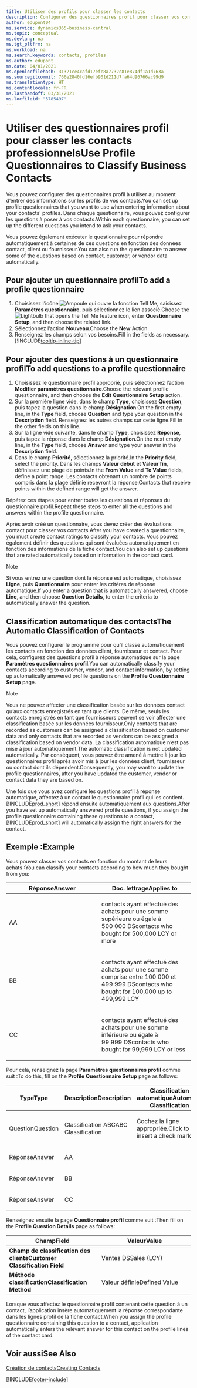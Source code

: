```yaml
---
title: Utiliser des profils pour classer les contacts
description: Configurer des questionnaires profil pour classer vos contacts professionnels
author: edupont04
ms.service: dynamics365-business-central
ms.topic: conceptual
ms.devlang: na
ms.tgt_pltfrm: na
ms.workload: na
ms.search.keywords: contacts, profiles
ms.author: edupont
ms.date: 04/01/2021
ms.openlocfilehash: 31321ce4cafd17efc8a7732c81e874df1a1d763a
ms.sourcegitcommit: 766e2840fd16efb901d211d7fa64d96766ac99d9
ms.translationtype: HT
ms.contentlocale: fr-FR
ms.lasthandoff: 03/31/2021
ms.locfileid: "5785497"
---
```

# <a name="use-profile-questionnaires-to-classify-business-contacts"></a><span data-ttu-id="94b21-103">Utiliser des questionnaires profil pour classer les contacts professionnels</span><span class="sxs-lookup"><span data-stu-id="94b21-103">Use Profile Questionnaires to Classify Business Contacts</span></span>
<span data-ttu-id="94b21-104">Vous pouvez configurer des questionnaires profil à utiliser au moment d’entrer des informations sur les profils de vos contacts.</span><span class="sxs-lookup"><span data-stu-id="94b21-104">You can set up profile questionnaires that you want to use when entering information about your contacts' profiles.</span></span> <span data-ttu-id="94b21-105">Dans chaque questionnaire, vous pouvez configurer les questions à poser à vos contacts.</span><span class="sxs-lookup"><span data-stu-id="94b21-105">Within each questionnaire, you can set up the different questions you intend to ask your contacts.</span></span>  

<span data-ttu-id="94b21-106">Vous pouvez également exécuter le questionnaire pour répondre automatiquement à certaines de ces questions en fonction des données contact, client ou fournisseur.</span><span class="sxs-lookup"><span data-stu-id="94b21-106">You can also run the questionnaire to answer some of the questions based on contact, customer, or vendor data automatically.</span></span>  

## <a name="to-add-a-profile-questionnaire"></a><span data-ttu-id="94b21-107">Pour ajouter un questionnaire profil</span><span class="sxs-lookup"><span data-stu-id="94b21-107">To add a profile questionnaire</span></span>
1.  <span data-ttu-id="94b21-108">Choisissez l’icône ![Ampoule qui ouvre la fonction Tell Me](media/ui-search/search_small.png "Dites-moi ce que vous voulez faire"), saisissez **Paramètres questionnaire**, puis sélectionnez le lien associé.</span><span class="sxs-lookup"><span data-stu-id="94b21-108">Choose the ![Lightbulb that opens the Tell Me feature](media/ui-search/search_small.png "Tell me what you want to do") icon, enter **Questionnaire Setup**, and then choose the related link.</span></span>  
2.  <span data-ttu-id="94b21-109">Sélectionnez l’action **Nouveau**.</span><span class="sxs-lookup"><span data-stu-id="94b21-109">Choose the **New** Action.</span></span>  
3.  <span data-ttu-id="94b21-110">Renseignez les champs selon vos besoins.</span><span class="sxs-lookup"><span data-stu-id="94b21-110">Fill in the fields as necessary.</span></span> [!INCLUDE[tooltip-inline-tip](includes/tooltip-inline-tip_md.md)]  

## <a name="to-add-questions-to-a-profile-questionnaire"></a><span data-ttu-id="94b21-111">Pour ajouter des questions à un questionnaire profil</span><span class="sxs-lookup"><span data-stu-id="94b21-111">To add questions to a profile questionnaire</span></span>
1.  <span data-ttu-id="94b21-112">Choisissez le questionnaire profil approprié, puis sélectionnez l’action **Modifier paramètres questionnaire**.</span><span class="sxs-lookup"><span data-stu-id="94b21-112">Choose the relevant profile questionnaire, and then choose the **Edit Questionnaire Setup** action.</span></span>  
2.  <span data-ttu-id="94b21-113">Sur la première ligne vide, dans le champ **Type**, choisissez **Question**, puis tapez la question dans le champ **Désignation**.</span><span class="sxs-lookup"><span data-stu-id="94b21-113">On the first empty line, in the **Type** field, choose **Question** and type your question in the **Description** field.</span></span> <span data-ttu-id="94b21-114">Renseignez les autres champs sur cette ligne.</span><span class="sxs-lookup"><span data-stu-id="94b21-114">Fill in the other fields on this line.</span></span>  
3.  <span data-ttu-id="94b21-115">Sur la ligne vide suivante, dans le champ **Type**, choisissez **Réponse**, puis tapez la réponse dans le champ **Désignation**.</span><span class="sxs-lookup"><span data-stu-id="94b21-115">On the next empty line, in the **Type** field, choose **Answer** and type your answer in the **Description** field.</span></span>  
4.  <span data-ttu-id="94b21-116">Dans le champ **Priorité**, sélectionnez la priorité.</span><span class="sxs-lookup"><span data-stu-id="94b21-116">In the **Priority** field, select the priority.</span></span> <span data-ttu-id="94b21-117">Dans les champs **Valeur début** et **Valeur fin**, définissez une plage de points.</span><span class="sxs-lookup"><span data-stu-id="94b21-117">In the **From Value** and **To Value** fields, define a point range.</span></span> <span data-ttu-id="94b21-118">Les contacts obtenant un nombre de points compris dans la plage définie recevront la réponse.</span><span class="sxs-lookup"><span data-stu-id="94b21-118">Contacts that receive points within the defined range will get the answer.</span></span>  

<span data-ttu-id="94b21-119">Répétez ces étapes pour entrer toutes les questions et réponses du questionnaire profil.</span><span class="sxs-lookup"><span data-stu-id="94b21-119">Repeat these steps to enter all the questions and answers within the profile questionnaire.</span></span>

<span data-ttu-id="94b21-120">Après avoir créé un questionnaire, vous devez créer des évaluations contact pour classer vos contacts.</span><span class="sxs-lookup"><span data-stu-id="94b21-120">After you have created a questionnaire, you must create contact ratings to classify your contacts.</span></span> <span data-ttu-id="94b21-121">Vous pouvez également définir des questions qui sont évaluées automatiquement en fonction des informations de la fiche contact.</span><span class="sxs-lookup"><span data-stu-id="94b21-121">You can also set up questions that are rated automatically based on information in the contact card.</span></span>  

> [!NOTE]
> <span data-ttu-id="94b21-122">Si vous entrez une question dont la réponse est automatique, choisissez <STRONG>Ligne</STRONG>, puis <STRONG>Questionnaire</STRONG> pour entrer les critères de réponse automatique.</span><span class="sxs-lookup"><span data-stu-id="94b21-122">If you enter a question that is automatically answered, choose <STRONG>Line</STRONG>, and then choose <STRONG>Question Details</STRONG>, to enter the criteria to automatically answer the question.</span></span>

## <a name="the-automatic-classification-of-contacts"></a><span data-ttu-id="94b21-123">Classification automatique des contacts</span><span class="sxs-lookup"><span data-stu-id="94b21-123">The Automatic Classification of Contacts</span></span>
<span data-ttu-id="94b21-124">Vous pouvez configurer le programme pour qu’il classe automatiquement les contacts en fonction des données client, fournisseur et contact. Pour cela, configurez des questions profil à réponse automatique sur la page **Paramètres questionnaires profil**.</span><span class="sxs-lookup"><span data-stu-id="94b21-124">You can automatically classify your contacts according to customer, vendor, and contact information, by setting up automatically answered profile questions on the **Profile Questionnaire Setup** page.</span></span>  

> [!NOTE]
> <span data-ttu-id="94b21-125">Vous ne pouvez affecter une classification basée sur les données contact qu’aux contacts enregistrés en tant que clients. De même, seuls les contacts enregistrés en tant que fournisseurs peuvent se voir affecter une classification basée sur les données fournisseur.</span><span class="sxs-lookup"><span data-stu-id="94b21-125">Only contacts that are recorded as customers can be assigned a classification based on customer data and only contacts that are recorded as vendors can be assigned a classification based on vendor data.</span></span> <span data-ttu-id="94b21-126">La classification automatique n’est pas mise à jour automatiquement.</span><span class="sxs-lookup"><span data-stu-id="94b21-126">The automatic classification is not updated automatically.</span></span> <span data-ttu-id="94b21-127">Par conséquent, vous pouvez être amené à mettre à jour les questionnaires profil après avoir mis à jour les données client, fournisseur ou contact dont ils dépendent.</span><span class="sxs-lookup"><span data-stu-id="94b21-127">Consequently, you may want to update the profile questionnaires, after you have updated the customer, vendor or contact data they are based on.</span></span>  

<span data-ttu-id="94b21-128">Une fois que vous avez configuré les questions profil à réponse automatique, affectez à un contact le questionnaire profil qui les contient. [!INCLUDE[prod_short](includes/prod_short.md)] répond ensuite automatiquement aux questions.</span><span class="sxs-lookup"><span data-stu-id="94b21-128">After you have set up automatically answered profile questions, if you assign the profile questionnaire containing these questions to a contact, [!INCLUDE[prod_short](includes/prod_short.md)] will automatically assign the right answers for the contact.</span></span>  

## <a name="example"></a><span data-ttu-id="94b21-129">Exemple :</span><span class="sxs-lookup"><span data-stu-id="94b21-129">Example</span></span>
<span data-ttu-id="94b21-130">Vous pouvez classer vos contacts en fonction du montant de leurs achats :</span><span class="sxs-lookup"><span data-stu-id="94b21-130">You can classify your contacts according to how much they bought from you:</span></span>

<table>
<colgroup>
<col style="width: 50%" />
<col style="width: 50%" />
</colgroup>
<thead>
<tr class="header">
<th><span data-ttu-id="94b21-131"><strong>Réponse</strong></span><span class="sxs-lookup"><span data-stu-id="94b21-131"><strong>Answer</strong></span></span></th>
<th><span data-ttu-id="94b21-132"><strong>Doc. lettrage</strong></span><span class="sxs-lookup"><span data-stu-id="94b21-132"><strong>Applies to</strong></span></span></th>
</tr>
</thead>
<tbody>
<tr class="odd">
<td><p><span data-ttu-id="94b21-133">A</span><span class="sxs-lookup"><span data-stu-id="94b21-133">A</span></span></p></td>
<td><p><span data-ttu-id="94b21-134">contacts ayant effectué des achats pour une somme supérieure ou égale à 500 000 DS</span><span class="sxs-lookup"><span data-stu-id="94b21-134">contacts who bought for 500,000 LCY or more</span></span></p></td>
</tr>
<tr class="even">
<td><p><span data-ttu-id="94b21-135">B</span><span class="sxs-lookup"><span data-stu-id="94b21-135">B</span></span></p></td>
<td><p><span data-ttu-id="94b21-136">contacts ayant effectué des achats pour une somme comprise entre 100 000 et 499 999 DS</span><span class="sxs-lookup"><span data-stu-id="94b21-136">contacts who bought for 100,000 up to 499,999 LCY</span></span></p></td>
</tr>
<tr class="odd">
<td><p><span data-ttu-id="94b21-137">C</span><span class="sxs-lookup"><span data-stu-id="94b21-137">C</span></span></p></td>
<td><p><span data-ttu-id="94b21-138">contacts ayant effectué des achats pour une somme inférieure ou égale à 99 999 DS</span><span class="sxs-lookup"><span data-stu-id="94b21-138">contacts who bought for 99,999 LCY or less</span></span></p></td>
</tr>
</tbody>
</table>

<span data-ttu-id="94b21-139">Pour cela, renseignez la page **Paramètres questionnaires profil** comme suit :</span><span class="sxs-lookup"><span data-stu-id="94b21-139">To do this, fill on the **Profile Questionnaire Setup** page as follows:</span></span>


<table>
<colgroup>
<col style="width: 20%" />
<col style="width: 20%" />
<col style="width: 20%" />
<col style="width: 20%" />
<col style="width: 20%" />
</colgroup>
<thead>
<tr class="header">
<th><span data-ttu-id="94b21-140"><strong>Type</strong></span><span class="sxs-lookup"><span data-stu-id="94b21-140"><strong>Type</strong></span></span></th>
<th><span data-ttu-id="94b21-141"><strong>Description</strong></span><span class="sxs-lookup"><span data-stu-id="94b21-141"><strong>Description</strong></span></span></th>
<th><span data-ttu-id="94b21-142"><strong>Classification automatique</strong></span><span class="sxs-lookup"><span data-stu-id="94b21-142"><strong>Automatic Classification</strong></span></span></th>
<th><span data-ttu-id="94b21-143"><strong>Valeur début</strong></span><span class="sxs-lookup"><span data-stu-id="94b21-143"><strong>From Value</strong></span></span></th>
<th><span data-ttu-id="94b21-144"><strong>Valeur fin</strong></span><span class="sxs-lookup"><span data-stu-id="94b21-144"><strong>To Value</strong></span></span></th>
</tr>
</thead>
<tbody>
<tr class="odd">
<td><p><span data-ttu-id="94b21-145">Question</span><span class="sxs-lookup"><span data-stu-id="94b21-145">Question</span></span></p></td>
<td><p><span data-ttu-id="94b21-146">Classification ABC</span><span class="sxs-lookup"><span data-stu-id="94b21-146">ABC Classification</span></span></p></td>
<td><p><span data-ttu-id="94b21-147">Cochez la ligne appropriée.</span><span class="sxs-lookup"><span data-stu-id="94b21-147">Click to insert a check mark</span></span></p></td>
<td><p> </p></td>
<td><p> </p></td>
</tr>
<tr class="even">
<td><p><span data-ttu-id="94b21-148">Réponse</span><span class="sxs-lookup"><span data-stu-id="94b21-148">Answer</span></span></p></td>
<td><p><span data-ttu-id="94b21-149">A</span><span class="sxs-lookup"><span data-stu-id="94b21-149">A</span></span></p></td>
<td><p> </p></td>
<td><p><span data-ttu-id="94b21-150">500,000</span><span class="sxs-lookup"><span data-stu-id="94b21-150">500,000</span></span></p></td>
<td><p> </p></td>
</tr>
<tr class="odd">
<td><p><span data-ttu-id="94b21-151">Réponse</span><span class="sxs-lookup"><span data-stu-id="94b21-151">Answer</span></span></p></td>
<td><p><span data-ttu-id="94b21-152">B</span><span class="sxs-lookup"><span data-stu-id="94b21-152">B</span></span></p></td>
<td><p> </p></td>
<td><p><span data-ttu-id="94b21-153">100,000</span><span class="sxs-lookup"><span data-stu-id="94b21-153">100,000</span></span></p></td>
<td><p><span data-ttu-id="94b21-154">499,999</span><span class="sxs-lookup"><span data-stu-id="94b21-154">499,999</span></span></p></td>
</tr>
<tr class="even">
<td><p><span data-ttu-id="94b21-155">Réponse</span><span class="sxs-lookup"><span data-stu-id="94b21-155">Answer</span></span></p></td>
<td><p><span data-ttu-id="94b21-156">C</span><span class="sxs-lookup"><span data-stu-id="94b21-156">C</span></span></p></td>
<td><p> </p></td>
<td><p> </p></td>
<td><p><span data-ttu-id="94b21-157">99,999</span><span class="sxs-lookup"><span data-stu-id="94b21-157">99,999</span></span></p></td>
</tr>
</tbody>
</table>

<span data-ttu-id="94b21-158">Renseignez ensuite la page **Questionnaire profil** comme suit :</span><span class="sxs-lookup"><span data-stu-id="94b21-158">Then fill on the **Profile Question Details** page as follows:</span></span>
<table>
<colgroup>
<col style="width: 50%" />
<col style="width: 50%" />
</colgroup>
<thead>
<tr class="header">
<th><span data-ttu-id="94b21-159"><strong>Champ</strong></span><span class="sxs-lookup"><span data-stu-id="94b21-159"><strong>Field</strong></span></span></th>
<th><span data-ttu-id="94b21-160"><strong>Valeur</strong></span><span class="sxs-lookup"><span data-stu-id="94b21-160"><strong>Value</strong></span></span></th>
</tr>
</thead>
<tbody>
<tr>
<td><span data-ttu-id="94b21-161"><strong>Champ de classification des clients</strong></span><span class="sxs-lookup"><span data-stu-id="94b21-161"><strong>Customer Classification Field</strong></span></span></td>
<td><span data-ttu-id="94b21-162"><emphasis>Ventes DS</emphasis></span><span class="sxs-lookup"><span data-stu-id="94b21-162"><emphasis>Sales (LCY)</emphasis></span></span></td>
</tr>
<tr>
<td><span data-ttu-id="94b21-163"><strong>Méthode classification</strong></span><span class="sxs-lookup"><span data-stu-id="94b21-163"><strong>Classification Method</strong></span></span></td>
<td><span data-ttu-id="94b21-164"><emphasis>Valeur définie</emphasis></span><span class="sxs-lookup"><span data-stu-id="94b21-164"><emphasis>Defined Value</emphasis></span></span></td>
</tr>
</tbody>
</table>

<span data-ttu-id="94b21-165">Lorsque vous affectez le questionnaire profil contenant cette question à un contact, l’application insère automatiquement la réponse correspondante dans les lignes profil de la fiche contact.</span><span class="sxs-lookup"><span data-stu-id="94b21-165">When you assign the profile questionnaire containing this question to a contact, application automatically enters the relevant answer for this contact on the profile lines of the contact card.</span></span>

## <a name="see-also"></a><span data-ttu-id="94b21-166">Voir aussi</span><span class="sxs-lookup"><span data-stu-id="94b21-166">See Also</span></span>
[<span data-ttu-id="94b21-167">Création de contacts</span><span class="sxs-lookup"><span data-stu-id="94b21-167">Creating Contacts</span></span>](marketing-create-contact-companies.md)  


[!INCLUDE[footer-include](includes/footer-banner.md)]